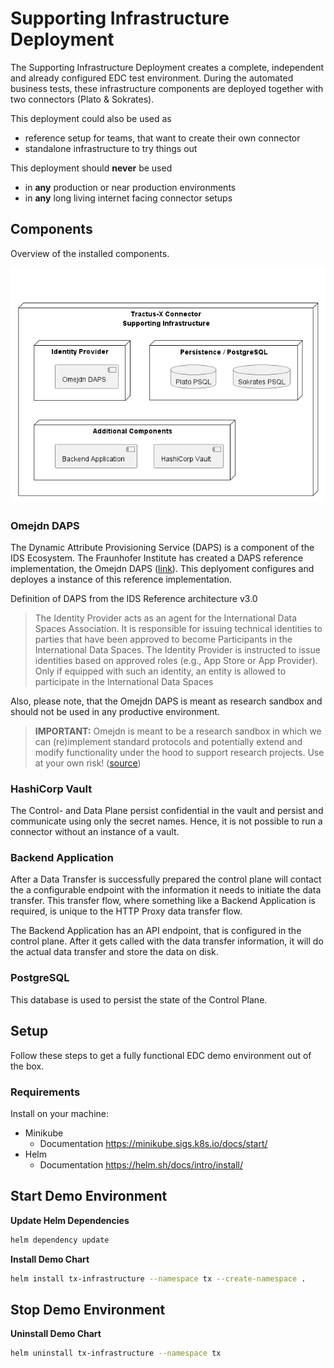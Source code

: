 # Supporting Infrastructure Deployment

The Supporting Infrastructure Deployment creates a complete, independent and already configured EDC test environment.
During the automated business tests, these infrastructure components are deployed together with two connectors (Plato & Sokrates).

This deployment could also be used as

- reference setup for teams, that want to create their own connector
- standalone infrastructure to try things out

This deployment should **never** be used

- in **any** production or near production environments
- in **any** long living internet facing connector setups

## Components

Overview of the installed components.

![Deployed Components](diagrams/deployed_components.png)

### Omejdn DAPS

The Dynamic Attribute Provisioning Service (DAPS) is a component of the IDS Ecosystem.
The Fraunhofer Institute has created a DAPS reference implementation, the Omejdn
DAPS ([link](https://github.com/Fraunhofer-AISEC/omejdn-server)). This deplyoment configures and deployes a instance of
this reference implementation.

Definition of DAPS from the IDS Reference architecture v3.0
> The Identity Provider acts as an agent for the International
> Data Spaces Association. It is responsible for issuing technical identities to parties that have been approved to become
> Participants in the International Data Spaces. The Identity
> Provider is instructed to issue identities based on approved
> roles (e.g., App Store or App Provider). Only if equipped with
> such an identity, an entity is allowed to participate in the International Data Spaces

Also, please note, that the Omejdn DAPS is meant as research sandbox and should not be used in any
productive environment.

> **IMPORTANT:** Omejdn is meant to be a research sandbox in which we can (re)implement standard protocols and
> potentially extend and modify functionality under the hood to support research projects. Use at your own
> risk! ([source](https://github.com/Fraunhofer-AISEC/omejdn-server))

### HashiCorp Vault

The Control- and Data Plane persist confidential in the vault and persist and communicate using only the secret
names. Hence, it is not possible to run a connector without an instance of a vault.

### Backend Application

After a Data Transfer is successfully prepared the control plane will contact the a configurable endpoint with the
information it needs to initiate the data transfer. This transfer flow, where something like a Backend Application is
required, is unique to the HTTP Proxy data transfer flow.

The Backend Application has an API endpoint, that is configured in the control plane. After it gets called with the data
transfer information, it will do the actual data transfer and store the data on disk.

### PostgreSQL

This database is used to persist the state of the Control Plane.

## Setup

Follow these steps to get a fully functional EDC demo environment out of the box.

### Requirements

Install on your machine:

- Minikube
  - Documentation <https://minikube.sigs.k8s.io/docs/start/>
- Helm
  - Documentation <https://helm.sh/docs/intro/install/>

## Start Demo Environment

**Update Helm Dependencies**

```bash
helm dependency update
```

**Install Demo Chart**

```bash
helm install tx-infrastructure --namespace tx --create-namespace .
```

## Stop Demo Environment

**Uninstall Demo Chart**

```bash
helm uninstall tx-infrastructure --namespace tx
```
